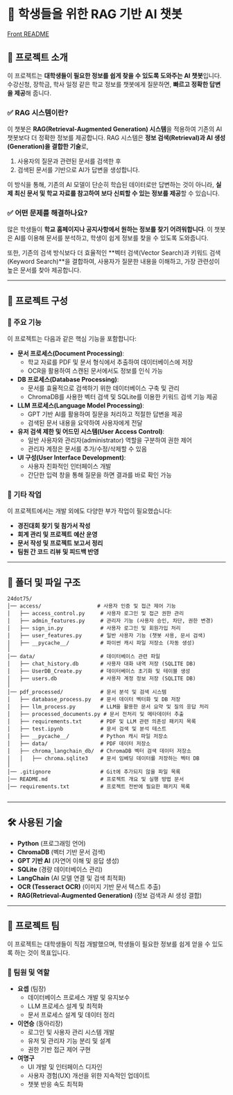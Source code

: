 # 📌 학생들을 위한 RAG 기반 AI 챗봇

[Front README](Front-end_README.md)

## 🚀 프로젝트 소개
이 프로젝트는 **대학생들이 필요한 정보를 쉽게 찾을 수 있도록 도와주는 AI 챗봇**입니다. 
수강신청, 장학금, 학사 일정 같은 학교 정보를 챗봇에게 질문하면, **빠르고 정확한 답변을 제공**해 줍니다. 

### ✅ RAG 시스템이란?
이 챗봇은 **RAG(Retrieval-Augmented Generation) 시스템**을 적용하여 기존의 AI 챗봇보다 더 정확한 정보를 제공합니다. 
RAG 시스템은 **정보 검색(Retrieval)과 AI 생성(Generation)을 결합한 기술**로, 
1) 사용자의 질문과 관련된 문서를 검색한 후 
2) 검색된 문서를 기반으로 AI가 답변을 생성합니다.

이 방식을 통해, 기존의 AI 모델이 단순히 학습된 데이터로만 답변하는 것이 아니라, 
**실제 최신 문서 및 학교 자료를 참고하여 보다 신뢰할 수 있는 정보를 제공**할 수 있습니다.

### ✅ 어떤 문제를 해결하나요?
많은 학생들이 **학교 홈페이지나 공지사항에서 원하는 정보를 찾기 어려워합니다**. 
이 챗봇은 AI를 이용해 문서를 분석하고, 학생이 쉽게 정보를 찾을 수 있도록 도와줍니다. 

또한, 기존의 검색 방식보다 더 효율적인 **벡터 검색(Vector Search)과 키워드 검색(Keyword Search)**을 결합하여, 
사용자가 질문한 내용을 이해하고, 가장 관련성이 높은 문서를 찾아 제공합니다. 

---

## 📂 프로젝트 구성
### 🔹 주요 기능
이 프로젝트는 다음과 같은 핵심 기능을 포함합니다:
- **문서 프로세스(Document Processing)**: 
  - 학교 자료를 PDF 및 문서 형식에서 추출하여 데이터베이스에 저장 
  - OCR을 활용하여 스캔된 문서에서도 정보를 인식 가능
- **DB 프로세스(Database Processing)**:
  - 문서를 효율적으로 검색하기 위한 데이터베이스 구축 및 관리
  - ChromaDB를 사용한 벡터 검색 및 SQLite를 이용한 키워드 검색 기능 제공
- **LLM 프로세스(Language Model Processing)**:
  - GPT 기반 AI를 활용하여 질문을 처리하고 적절한 답변을 제공
  - 검색된 문서 내용을 요약하여 사용자에게 전달
- **유저 검색 제한 및 어드민 시스템(User Access Control)**:
  - 일반 사용자와 관리자(administrator) 역할을 구분하여 권한 제어
  - 관리자 계정은 문서를 추가/수정/삭제할 수 있음
- **UI 구성(User Interface Development)**:
  - 사용자 친화적인 인터페이스 개발
  - 간단한 입력 창을 통해 질문을 하면 결과를 바로 확인 가능

### 🔹 기타 작업
이 프로젝트에서는 개발 외에도 다양한 부가 작업이 필요했습니다:
- **경진대회 찾기 및 참가서 작성**
- **회계 관리 및 프로젝트 예산 운영**
- **문서 작성 및 프로젝트 보고서 정리**
- **팀원 간 코드 리뷰 및 피드백 반영**

---

## 📂 폴더 및 파일 구조
```
24dot75/
│── access/                  # 사용자 인증 및 접근 제어 기능
│   ├── access_control.py     # 사용자 로그인 및 접근 권한 관리
│   ├── admin_features.py     # 관리자 기능 (사용자 승인, 차단, 권한 변경)
│   ├── sign_in.py            # 사용자 로그인 및 회원가입 처리
│   ├── user_features.py      # 일반 사용자 기능 (챗봇 사용, 문서 검색)
│   ├── __pycache__/          # 파이썬 캐시 파일 저장소 (자동 생성)
│
│── data/                     # 데이터베이스 관련 파일
│   ├── chat_history.db       # 사용자 대화 내역 저장 (SQLITE DB)
│   ├── UserDB_Create.py      # 데이터베이스 초기화 및 테이블 생성
│   ├── users.db              # 사용자 계정 정보 저장 (SQLITE DB)
│
│── pdf_processed/            # 문서 분석 및 검색 시스템
│   ├── database_process.py   # 문서 데이터 벡터화 및 DB 저장
│   ├── llm_process.py        # LLM을 활용한 문서 요약 및 질의 응답 처리
│   ├── processed_documents.py # 문서 전처리 및 메타데이터 추출
│   ├── requirements.txt      # PDF 및 LLM 관련 의존성 패키지 목록
│   ├── test.ipynb            # 문서 검색 및 분석 테스트
│   ├── __pycache__/          # Python 캐시 파일 저장소
│   ├── data/                 # PDF 데이터 저장소
│   ├── chroma_langchain_db/  # ChromaDB 벡터 검색 데이터 저장소
│   │   ├── chroma.sqlite3    # 문서 임베딩 데이터를 저장하는 벡터 DB
│
│── .gitignore                # Git에 추가되지 않을 파일 목록
│── README.md                 # 프로젝트 개요 및 실행 방법 문서
│── requirements.txt          # 프로젝트 전반에 필요한 패키지 목록


```

---

## 🛠️ 사용된 기술
- **Python** (프로그래밍 언어)
- **ChromaDB** (벡터 기반 문서 검색)
- **GPT 기반 AI** (자연어 이해 및 응답 생성)
- **SQLite** (경량 데이터베이스 관리)
- **LangChain** (AI 모델 연결 및 검색 최적화)
- **OCR (Tesseract OCR)** (이미지 기반 문서 텍스트 추출)
- **RAG(Retrieval-Augmented Generation)** (정보 검색과 AI 생성 결합)

---

## 👥 프로젝트 팀
이 프로젝트는 대학생들이 직접 개발했으며, 학생들이 필요한 정보를 쉽게 얻을 수 있도록 하는 것이 목표입니다.

### 🔹 팀원 및 역할
- **요셉** (팀장)
  - 데이터베이스 프로세스 개발 및 유지보수
  - LLM 프로세스 설계 및 최적화
  - 문서 프로세스 설계 및 데이터 정리
- **이연승** (동아리장)
  - 로그인 및 사용자 관리 시스템 개발
  - 유저 및 관리자 기능 분리 및 설계
  - 권한 기반 접근 제어 구현
- **여명구**
  - UI 개발 및 인터페이스 디자인
  - 사용자 경험(UX) 개선을 위한 지속적인 업데이트
  - 챗봇 반응 속도 최적화

